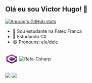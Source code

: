 ## Olá eu sou Victor Hugo! 👋


[![Anurag's GitHub stats](https://github-readme-stats.vercel.app/api?username=VictorCode875&show_icons=true&theme=tokyonight&locale=pt-br)](https://github.com/VictorCode875/github-readme-stats)
- 🔭 Sou estudante na Fatec Franca
- 🌱 Estudando C#
- 😄 Pronouns: ele/dele
<div style="display: inline_block"><br>
  <img align="center" alt="Rafa-Csharp" height="30" width="40" src="https://raw.githubusercontent.com/devicons/devicon/master/icons/csharp/csharp-original.svg">
  <img align="center" alt="Rafa-Csharp" height="30" width="40" src="https://cdn.jsdelivr.net/gh/devicons/devicon@latest/icons/mariadb/mariadb-original-wordmark.svg">
</div>
  
  ##
 
<div>  
  <a href = "mailto:victorhugo.oliveir17@hotmail.com"><img src="https://img.shields.io/badge/Microsoft_Outlook-0078D4?style=for-the-badge&logo=microsoft-outlook&logoColor=white"></a>
  <a href="www.linkedin.com/in/victor-hugo-figueiredo-de-oliveira" target="_blank"><img src="https://img.shields.io/badge/-LinkedIn-%230077B5?style=for-the-badge&logo=linkedin&logoColor=white" target="_blank"></a> 
</div>
